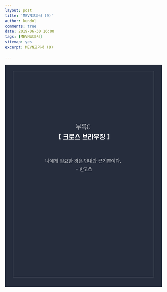 ```yaml
---
layout: post
title: 'MEVN교과서 (9)'
author: kundol
comments: true
date: 2019-06-30 16:00
tags: [MEVN교과서]
sitemap: yes
excerpt: MEVN교과서 (9)

---    
```


![MEVN교과서](https://raw.githubusercontent.com/wnghdcjfe/wnghdcjfe.github.io/master/MEVN/mevnlogo_부록C.jpg) 